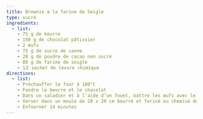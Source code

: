 ```yaml
---
title: Brownie à la farine de Seigle
type: sucré
ingredients:
  - list:
    - 75 g de beurre
    - 150 g de chocolat pâtissier
    - 2 œufs
    - 75 g de sucre de canne
    - 20 g de poudre de cacao non sucré
    - 80 g de farine de seigle
    - 1⁄2 sachet de levure chimique
directions:
  - list:
    - Préchauffer le four à 180°C
    - Fondre le beurre et le chocolat
    - Dans un saladier et à l’aide d’un fouet, battre les œufs avec le sucre. Ajouter le chocolat et le beurre fondu puis le cacao en poudre et le duo farine et levure chimique
    - Verser dans un moule de 20 x 20 cm beurré et fariné ou chemisé de papier cuisson
    - Enfourner 14 minutes
---
```


